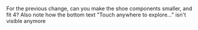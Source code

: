 For the previous change, can you make the shoe components smaller, and fit 4? Also note how the bottom text "Touch anywhere to explore..." isn't visible anymore